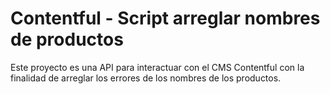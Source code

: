 # Contentful - Script arreglar nombres de productos

Este proyecto es una API para interactuar con el CMS Contentful con la finalidad de arreglar los errores de los nombres de los productos.


